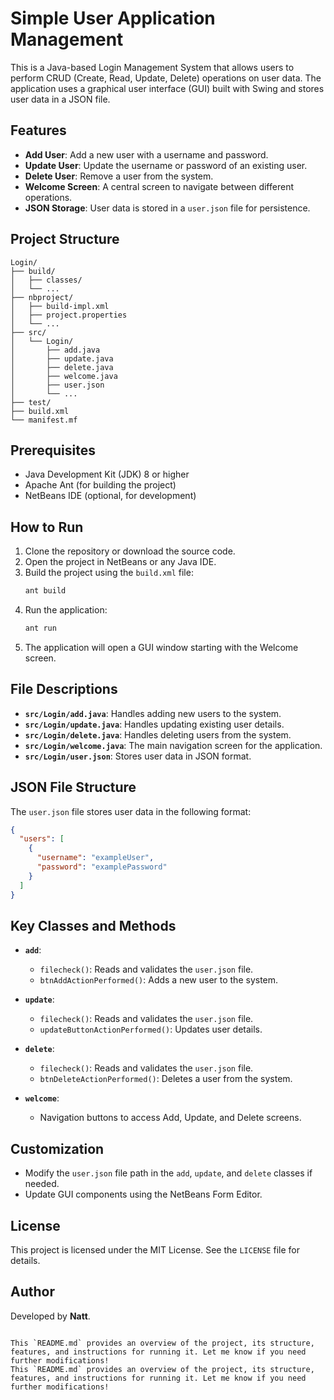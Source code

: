 # Simple User Application Management

This is a Java-based Login Management System that allows users to perform CRUD (Create, Read, Update, Delete) operations on user data. The application uses a graphical user interface (GUI) built with Swing and stores user data in a JSON file.

## Features

- **Add User**: Add a new user with a username and password.
- **Update User**: Update the username or password of an existing user.
- **Delete User**: Remove a user from the system.
- **Welcome Screen**: A central screen to navigate between different operations.
- **JSON Storage**: User data is stored in a `user.json` file for persistence.

## Project Structure

```
Login/
├── build/
│   ├── classes/
│   └── ...
├── nbproject/
│   ├── build-impl.xml
│   ├── project.properties
│   └── ...
├── src/
│   └── Login/
│       ├── add.java
│       ├── update.java
│       ├── delete.java
│       ├── welcome.java
│       ├── user.json
│       └── ...
├── test/
├── build.xml
└── manifest.mf
```

## Prerequisites

- Java Development Kit (JDK) 8 or higher
- Apache Ant (for building the project)
- NetBeans IDE (optional, for development)

## How to Run

1. Clone the repository or download the source code.
2. Open the project in NetBeans or any Java IDE.
3. Build the project using the `build.xml` file:
   ```sh
   ant build
   ```
4. Run the application:
   ```sh
   ant run
   ```
5. The application will open a GUI window starting with the Welcome screen.

## File Descriptions

- **`src/Login/add.java`**: Handles adding new users to the system.
- **`src/Login/update.java`**: Handles updating existing user details.
- **`src/Login/delete.java`**: Handles deleting users from the system.
- **`src/Login/welcome.java`**: The main navigation screen for the application.
- **`src/Login/user.json`**: Stores user data in JSON format.

## JSON File Structure

The `user.json` file stores user data in the following format:

```json
{
  "users": [
    {
      "username": "exampleUser",
      "password": "examplePassword"
    }
  ]
}
```

## Key Classes and Methods

- **`add`**:
  - `filecheck()`: Reads and validates the `user.json` file.
  - `btnAddActionPerformed()`: Adds a new user to the system.

- **`update`**:
  - `filecheck()`: Reads and validates the `user.json` file.
  - `updateButtonActionPerformed()`: Updates user details.

- **`delete`**:
  - `filecheck()`: Reads and validates the `user.json` file.
  - `btnDeleteActionPerformed()`: Deletes a user from the system.

- **`welcome`**:
  - Navigation buttons to access Add, Update, and Delete screens.

## Customization

- Modify the `user.json` file path in the `add`, `update`, and `delete` classes if needed.
- Update GUI components using the NetBeans Form Editor.

## License

This project is licensed under the MIT License. See the `LICENSE` file for details.

## Author

Developed by **Natt**.
```

This `README.md` provides an overview of the project, its structure, features, and instructions for running it. Let me know if you need further modifications!
This `README.md` provides an overview of the project, its structure, features, and instructions for running it. Let me know if you need further modifications!
